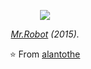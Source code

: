 <p align="center">
  <img src="https://res.cloudinary.com/dzjr3skhe/image/upload/v1694232195/mr.robot_gqxqq4.gif"/>
</p>
<p align="center">
  <em><a href="https://www.imdb.com/title/tt4158110/">Mr.Robot</a>  (2015).</em>
</p>

<p align="center">
  ⭐️ From <a href="https://github.com/alantothe">alantothe</a>
</p>
